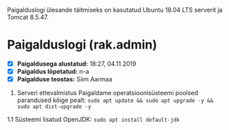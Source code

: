 Paigalduslogi ülesande täitmiseks on kasutatud Ubuntu 18.04 LTS serverit ja Tomcat 8.5.47.

# Paigalduslogi (rak.admin)


- [x] __Paigaldusega alustatud:__ 18:27, 04.11.2019
- [x] __Paigaldus lõpetatud:__ n-a
- [x] __Paigalduse teostas:__ Siim Aarmaa

1. Serveri ettevalmistus
Paigaldame operatsioonisüsteemi poolsed parandused kõige pealt: `sudo apt update && sudo apt upgrade -y && sudo apt dist-upgrade -y`

1.1 Süsteemi lisatud OpenJDK: `sudo apt install default-jdk`
